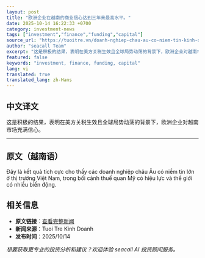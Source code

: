 ```yaml
---
layout: post
title: "欧洲企业在越南的商业信心达到三年来最高水平。"
date: 2025-10-14 16:22:33 +0700
category: investment-news
tags: ["investment","finance","funding","capital"]
source_url: "https://tuoitre.vn/doanh-nghiep-chau-au-co-niem-tin-kinh-doanh-tai-viet-nam-cao-nhat-trong-3-nam-20251014171959345.htm"
author: "seacall Team"
excerpt: "这是积极的结果，表明在美方关税生效且全球局势动荡的背景下，欧洲企业对越南市场充满信心。..."
featured: false
keywords: "investment, finance, funding, capital"
lang: vi
translated: true
translated_lang: zh-Hans
---
```


## 中文译文

这是积极的结果，表明在美方关税生效且全球局势动荡的背景下，欧洲企业对越南市场充满信心。

---

## 原文（越南语）

Đây là kết quả tích cực cho thấy các doanh nghiệp châu Âu có niềm tin lớn ở thị trường Việt Nam, trong bối cảnh thuế quan Mỹ có hiệu lực và thế giới có nhiều biến động.

## 相关信息

- **原文链接**：[查看完整新闻](https://tuoitre.vn/doanh-nghiep-chau-au-co-niem-tin-kinh-doanh-tai-viet-nam-cao-nhat-trong-3-nam-20251014171959345.htm)
- **新闻来源**：Tuoi Tre Kinh Doanh
- **发布时间**：2025/10/14

*想要获取更专业的投资分析和建议？欢迎体验 seacall AI 投资顾问服务。*